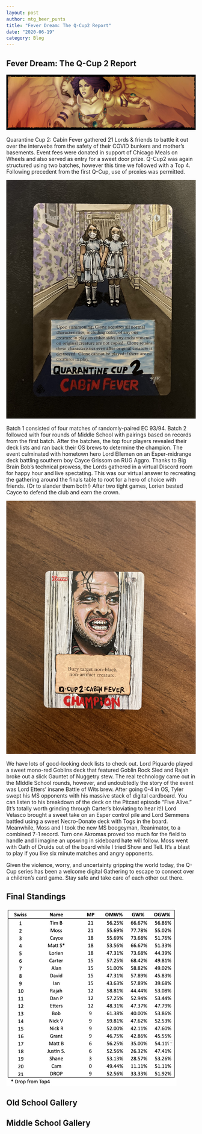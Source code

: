 ```yaml
---
layout: post
author: mtg_beer_punts
title: "Fever Dream: The Q-Cup2 Report"
date: "2020-06-19"
category: Blog
---
```


## Fever Dream: The Q-Cup 2 Report

![](/assets/images/banners/akroma.jpg)

Quarantine Cup 2: Cabin Fever gathered 21 Lords & friends to battle it out over the interwebs from the safety of their COVID bunkers and mother’s basements. Event fees were donated in support of Chicago Meals on Wheels and also served as entry for a sweet door prize. Q-Cup2 was again structured using two batches, however this time we followed with a Top 4. Following precedent from the first Q-Cup, use of proxies was permitted.

![*Door Prize*](/assets/images/2020/IMG_0354.jpg)

Batch 1 consisted of four matches of randomly-paired EC 93/94. Batch 2 followed with four rounds of Middle School with pairings based on records from the first batch. After the batches, the top four players revealed their deck lists and ran back their OS brews to determine the champion. The event culminated with hometown hero Lord Ellemen on an Esper-midrange deck battling southern boy Cayce Grissom on RUG Aggro. Thanks to Big Brain Bob’s technical prowess, the Lords gathered in a virtual Discord room for happy hour and live spectating. This was our virtual answer to recreating the gathering around the finals table to root for a hero of choice with friends. (Or to slander them both!) After two tight games, Lorien bested Cayce to defend the club and earn the crown.

![*First Prize*](/assets/images/2020/IMG_0388.jpg)

We have lots of good-looking deck lists to check out. Lord Piquardo played a sweet mono-red Goblins deck that featured Goblin Rock Sled and Rajah broke out a slick Gauntet of Nuggetry stew. The real technology came out in the MIddle School rounds, however, and undoubtedly the story of the event was Lord Etters’ insane Battle of Wits brew. After going 0-4 in OS, Tyler swept his MS opponents with his massive stack of digital cardboard. You can listen to his breakdown of the deck on the Pitcast episode “Five Alive.” (It’s totally worth grinding through Carter’s bloviating to hear it!) Lord Velasco brought a sweet take on an Esper control pile and Lord Semmens battled using a sweet Necro-Donate deck with Togs in the board. Meanwhile, Moss and I took the new MS boogeyman, Reanimator, to a combined 7-1 record. Turn one Akromas proved too much for the field to handle and I imagine an upswing in sideboard hate will follow. Moss went with Oath of Druids out of the board while I tried Show and Tell. It’s a blast to play if you like six minute matches and angry opponents.

Given the violence, worry, and uncertainty gripping the world today, the Q-Cup series has been a welcome digital Gathering to escape to connect over a children’s card game. Stay safe and take care of each other out there.   

## Final Standings

![](/assets/images/2020/qc2_standings.jpg)

## Old School Gallery

## Middle School Gallery
